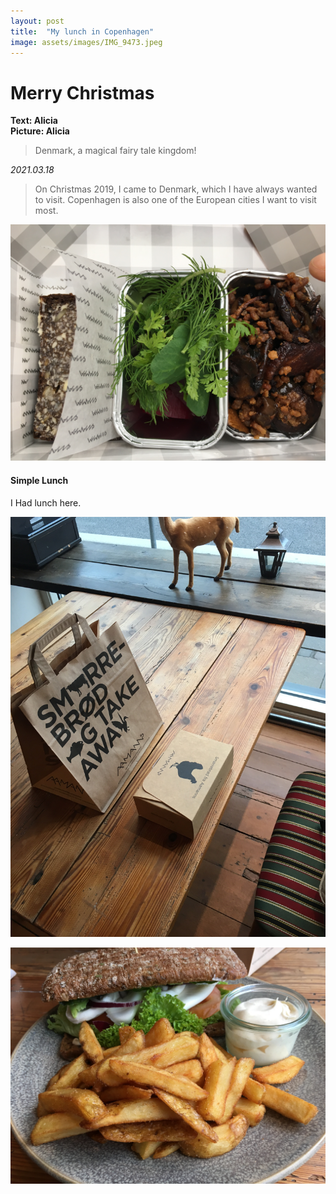 ```yaml
---
layout: post
title:  "My lunch in Copenhagen"
image: assets/images/IMG_9473.jpeg
---
```


# Merry Christmas
**Text: Alicia**  
**Picture: Alicia**  

> Denmark, a magical fairy tale kingdom!

_2021.03.18_
> On Christmas 2019, I came to Denmark, which I have always wanted to visit.
Copenhagen is also one of the European cities I want to visit most. 

![501](../assets/images/IMG_9471.jpeg)

#### Simple Lunch
I Had lunch here.

![502](../assets/images/IMG_9472.jpeg)

![503](../assets/images/IMG_9474.jpeg)
